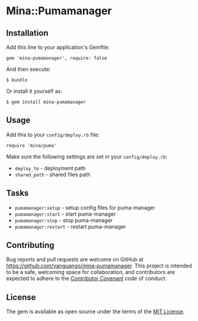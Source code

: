 # Mina::Pumamanager

## Installation

Add this line to your application's Gemfile:

    gem 'mina-pumamanager', require: false

And then execute:

    $ bundle

Or install it yourself as:

    $ gem install mina-pumamanager

## Usage

Add this to your `config/deploy.rb` file:

    require 'mina/puma'

Make sure the following settings are set in your `config/deploy.rb`:
* `deploy_to`   - deployment path
* `shared_path` - shared files path

## Tasks
* `pumamanager:setup` - setup config files for puma-manager
* `pumamanager:start` - start puma-manager
* `pumamanager:stop` - stop puma-manager
* `pumamanager:restart` - restart puma-manager

## Contributing

Bug reports and pull requests are welcome on GitHub at https://github.com/yanguango/mina-pumamanager. This project is intended to be a safe, welcoming space for collaboration, and contributors are expected to adhere to the [Contributor Covenant](contributor-covenant.org) code of conduct.


## License

The gem is available as open source under the terms of the [MIT License](http://opensource.org/licenses/MIT).
